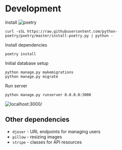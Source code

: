 # Development

Install ![poetry](https://github.com/python-poetry/poetry)
```
curl -sSL https://raw.githubusercontent.com/python-poetry/poetry/master/install-poetry.py | python -
```
Install dependencies
```
poetry install
```

Initial database setup
```
python manage.py makemigrations
python manage.py migrate
```

Run server
```
python manage.py runserver 0.0.0.0:3000
```

![localhost:3000/](http://localhost:3000/)

## Other dependencies

* `djoser` - URL endpoints for managing users
* `pillow` - resizing images
* `stripe` - classes for API resources
